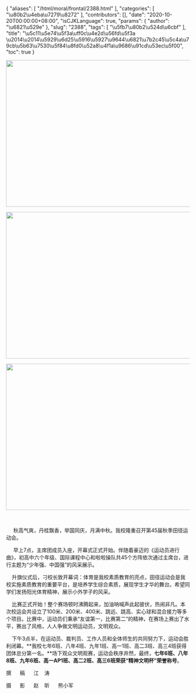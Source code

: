 {
    "aliases": [
        "/html/moral/frontal/2388.html"
    ],
    "categories": [
        "\u80b2\u4eba\u7279\u8272"
    ],
    "contributors": [],
    "date": "2020-10-20T00:00:00+08:00",
    "isCJKLanguage": true,
    "params": {
        "author": "\u6821\u529e"
    },
    "slug": "2388",
    "tags": [
        "\u5fb7\u80b2\u524d\u6cbf"
    ],
    "title": "\u5c11\u5e74\u5f3a\uff0c\u4e2d\u56fd\u5f3a \u2014\u2014\u5929\u6d25\u5916\u5927\u9644\u6821\u7b2c45\u5c4a\u79cb\u5b63\u7530\u5f84\u8fd0\u52a8\u4f1a\u9686\u91cd\u53ec\u5f00",
    "toc": true
}


<img
    src="https://cdn.tfls.online/mirror/full/181dec23cff23d300507782efb09804bc08068ea.jpg"
    style="display:block;margin-left:auto;margin-right:auto;"
    decoding="async"
    fetchpriority="auto"
    loading="lazy"
    height="401"
    width="600"
/>





<img
    src="https://cdn.tfls.online/mirror/full/81ed06d51fdc64248c10c7302ae1f7d2be7100ad.jpg"
    style="display:block;margin-left:auto;margin-right:auto;"
    decoding="async"
    fetchpriority="auto"
    loading="lazy"
    height="401"
    width="600"
/>





<img
    src="https://cdn.tfls.online/mirror/full/0b1c08019a4c7b1313883229db6ea603ff722ff2.jpg"
    style="display:block;margin-left:auto;margin-right:auto;"
    decoding="async"
    fetchpriority="auto"
    loading="lazy"
    height="400"
    width="600"
/>




     
 


      秋高气爽，丹桂飘香，举国同庆，月满中秋。我校隆重召开第45届秋季田径运动会。
 



      早上7点，主席团成员入座，开幕式正式开始。伴随着豪迈的《运动员进行曲》，初高中六个年级、国际课程中心和啦啦操队共45个方阵依次通过主席台，进行主题为“少年强、中国强”的风采展示。
 






     升旗仪式后，刁校长致开幕词：体育是我校素质教育的亮点，田径运动会是我校实施素质教育的重要平台，是培养学生综合素质，展现学生才华的舞台。希望同学们发扬阳光体育精神，展示小外学子的风采。 
 



     比赛正式开始！整个赛场顿时沸腾起来，加油呐喊声此起彼伏，热闹非凡。本次校运会共设立了100米、200米、400米、跳远、跳高、实心球和混合接力等多个项目。比赛中，运动员们秉承“友谊第一，比赛第二”的精神，在赛场上赛出了水平，赛出了风格，人人争做文明运动员，文明观众。
 


 
    下午3点半，在运动员、裁判员、工作人员和全体师生的共同努力下，运动会胜利闭幕。**我校七年6班、八年4班、九年1班、高一1班、高二3班、高三4班获得团体总分第一名。**场下观众文明观赛，运动会秩序井然，最终，**七年6班、八年8班、九年6班、高一AP1班、高二2班、高三6班荣获“精神文明杯”荣誉称号**。




  





 撰      稿      江    涛
 



 摄      影      赵    昕      熊小军
 


